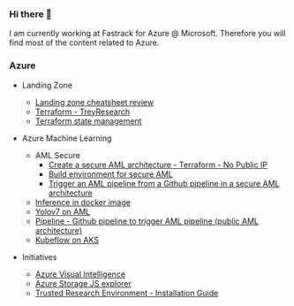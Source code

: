 ### Hi there 👋

<!--
**chboudry/chboudry** is a ✨ _special_ ✨ repository because its `README.md` (this file) appears on your GitHub profile.

Here are some ideas to get you started:

- 🔭 I’m currently working on ...
- 🌱 I’m currently learning ...
- 👯 I’m looking to collaborate on ...
- 🤔 I’m looking for help with ...
- 💬 Ask me about ...
- 📫 How to reach me: ...
- 😄 Pronouns: ...
- ⚡ Fun fact: ...
-->

I am currently working at Fastrack for Azure @ Microsoft. Therefore you will find most of the content related to Azure.

### Azure

- Landing Zone 
   - [Landing zone cheatsheet review](https://github.com/chboudry/articles/blob/master/azure-landingzone-review.md)
   - [Terraform - TreyResearch](https://github.com/chboudry/trey-research-terraform)
   - [Terraform state management](https://github.com/chboudry/terraform-state)

- Azure Machine Learning
   - AML Secure
      - [Create a secure AML architecture - Terraform - No Public IP](https://github.com/chboudry/aml-secure-terraform)
      - [Build environment for secure AML](https://github.com/chboudry/aml-secure-terraform/blob/main/docs/build_environment.md)
      - [Trigger an AML pipeline from a Github pipeline in a secure AML architecture](https://github.com/chboudry/aml-secure-pipeline)
   - [Inference in docker image](https://github.com/chboudry/inference-docker)
   - [Yolov7 on AML](https://github.com/chboudry/aml-yolov7)
   - [Pipeline - Github pipeline to trigger AML pipeline (public AML architecture)](https://github.com/chboudry/aml-public-pipeline)
   - [Kubeflow on AKS](https://github.com/chboudry/Kubeflow-on-AKS)

- Initiatives
   - [Azure Visual Intelligence](https://github.com/Azure/azure-visual-intelligence)
   - [Azure Storage JS explorer](https://github.com/chboudry/AzureStorageJSExplorer)
   - [Trusted Research Environment - Installation Guide](https://github.com/chboudry/articles/blob/master/tre_installation_cheatsheet.md)
